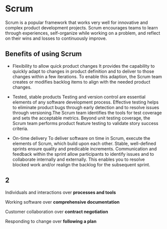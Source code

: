 # Scrum
Scrum is a popular framework that works very well for innovative and complex product development projects. Scrum encourages teams to learn through experiences, self-organize while working on a problem, and reflect on their wins and losses to continuously improve.

## Benefits of using Scrum

* Flexibility to allow quick product changes
It provides the capability to quickly adapt to changes in product definition and to deliver to those changes within a few iterations. To enable this adaption, the Scrum team creates or modifies backlog items to align with the needed product changes.

* Tested, stable products
Testing and version control are essential elements of any software development process. Effective testing helps to eliminate product bugs through early detection and to resolve issues through versioning.The Scrum team identifies the tools for test coverage and sets the acceptable metrics. Beyond unit testing coverage, the Scrum team performs product feature testing to validate story success criteria.

* On-time delivery
To deliver software on time in Scrum, execute the elements of Scrum, which build upon each other. Stable, well-defined sprints ensure quality and predicable increments. Communication and feedback within the sprint allow participants to identify issues and to collaborate internally and externally. This enables you to resolve blocked work and/or realign the backlog for the subsequent sprint.


## 2
 Individuals and interactions over **processes and tools**

Working software over **comprehensive documentation**

Customer collaboration over **contract negotiation**

Responding to change over **following a plan**